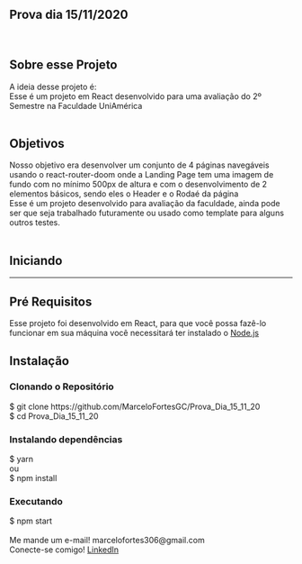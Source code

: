 <h2>Prova dia 15/11/2020</h2>
<br />
<h2>Sobre esse Projeto</h2>
A ideia desse projeto é:<br />
Esse é um projeto em React desenvolvido para uma avaliação do 2º Semestre na Faculdade UniAmérica<br />
<br />
<h2>Objetivos</h2>
Nosso objetivo era desenvolver um conjunto de 4 páginas navegáveis usando o react-router-doom onde a Landing Page tem uma imagem de fundo com no mínimo 500px de altura e com o desenvolvimento de 2 elementos básicos, sendo eles o Header e o Rodaé da página<br />
Esse é um projeto desenvolvido para avaliação da faculdade, ainda pode ser que seja trabalhado futuramente ou usado como template para alguns outros testes.<br />
<br />
<h2>Iniciando</h2>
<hr>
<h2>Pré Requisitos</h2>
Esse projeto foi desenvolvido em React, para que você possa fazê-lo funcionar em sua máquina você necessitará ter instalado o <a href="https://nodejs.org/en/">Node.js</a>
<h2>Instalação</h2>
<h3>Clonando o Repositório</h3>
$ git clone https://github.com/MarceloFortesGC/Prova_Dia_15_11_20<br />
$ cd Prova_Dia_15_11_20<br />
<h3>Instalando dependências</h3>
$ yarn<br />
ou<br />
$ npm install<br />
<h3>Executando</h3>
$ npm start<br />
<br />
Me mande um e-mail! marcelofortes306@gmail.com
<br />
Conecte-se comigo! <a href="https://www.linkedin.com/in/marcelo-fortes-608328144/">LinkedIn</a><br />
<br />
